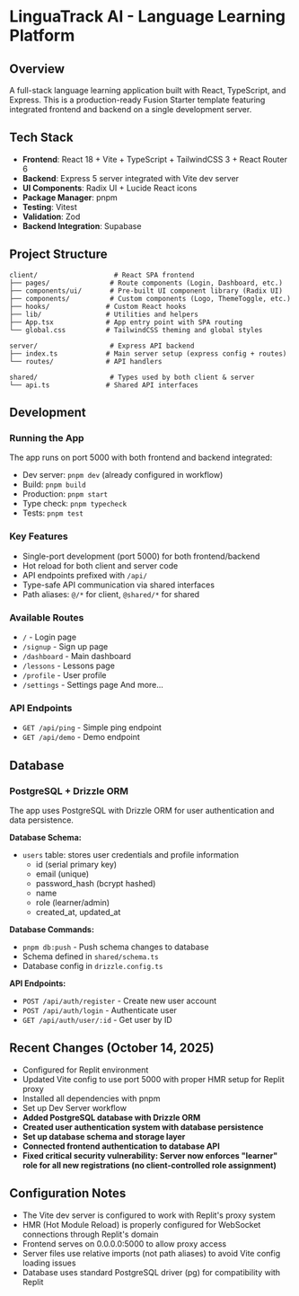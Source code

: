 # LinguaTrack AI - Language Learning Platform

## Overview
A full-stack language learning application built with React, TypeScript, and Express. This is a production-ready Fusion Starter template featuring integrated frontend and backend on a single development server.

## Tech Stack
- **Frontend**: React 18 + Vite + TypeScript + TailwindCSS 3 + React Router 6
- **Backend**: Express 5 server integrated with Vite dev server
- **UI Components**: Radix UI + Lucide React icons
- **Package Manager**: pnpm
- **Testing**: Vitest
- **Validation**: Zod
- **Backend Integration**: Supabase

## Project Structure
```
client/                   # React SPA frontend
├── pages/               # Route components (Login, Dashboard, etc.)
├── components/ui/       # Pre-built UI component library (Radix UI)
├── components/          # Custom components (Logo, ThemeToggle, etc.)
├── hooks/              # Custom React hooks
├── lib/                # Utilities and helpers
├── App.tsx             # App entry point with SPA routing
└── global.css          # TailwindCSS theming and global styles

server/                  # Express API backend
├── index.ts            # Main server setup (express config + routes)
└── routes/             # API handlers

shared/                  # Types used by both client & server
└── api.ts              # Shared API interfaces
```

## Development

### Running the App
The app runs on port 5000 with both frontend and backend integrated:
- Dev server: `pnpm dev` (already configured in workflow)
- Build: `pnpm build`
- Production: `pnpm start`
- Type check: `pnpm typecheck`
- Tests: `pnpm test`

### Key Features
- Single-port development (port 5000) for both frontend/backend
- Hot reload for both client and server code
- API endpoints prefixed with `/api/`
- Type-safe API communication via shared interfaces
- Path aliases: `@/*` for client, `@shared/*` for shared

### Available Routes
- `/` - Login page
- `/signup` - Sign up page
- `/dashboard` - Main dashboard
- `/lessons` - Lessons page
- `/profile` - User profile
- `/settings` - Settings page
And more...

### API Endpoints
- `GET /api/ping` - Simple ping endpoint
- `GET /api/demo` - Demo endpoint

## Database

### PostgreSQL + Drizzle ORM
The app uses PostgreSQL with Drizzle ORM for user authentication and data persistence.

**Database Schema:**
- `users` table: stores user credentials and profile information
  - id (serial primary key)
  - email (unique)
  - password_hash (bcrypt hashed)
  - name
  - role (learner/admin)
  - created_at, updated_at

**Database Commands:**
- `pnpm db:push` - Push schema changes to database
- Schema defined in `shared/schema.ts`
- Database config in `drizzle.config.ts`

**API Endpoints:**
- `POST /api/auth/register` - Create new user account
- `POST /api/auth/login` - Authenticate user
- `GET /api/auth/user/:id` - Get user by ID

## Recent Changes (October 14, 2025)
- Configured for Replit environment
- Updated Vite config to use port 5000 with proper HMR setup for Replit proxy
- Installed all dependencies with pnpm
- Set up Dev Server workflow
- **Added PostgreSQL database with Drizzle ORM**
- **Created user authentication system with database persistence**
- **Set up database schema and storage layer**
- **Connected frontend authentication to database API**
- **Fixed critical security vulnerability: Server now enforces "learner" role for all new registrations (no client-controlled role assignment)**

## Configuration Notes
- The Vite dev server is configured to work with Replit's proxy system
- HMR (Hot Module Reload) is properly configured for WebSocket connections through Replit's domain
- Frontend serves on 0.0.0.0:5000 to allow proxy access
- Server files use relative imports (not path aliases) to avoid Vite config loading issues
- Database uses standard PostgreSQL driver (pg) for compatibility with Replit
